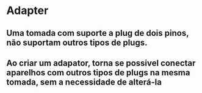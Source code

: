 # Adapter

## Uma tomada com suporte a plug de dois pinos, não suportam outros tipos de plugs.

## Ao criar um adapator, torna se possivel conectar aparelhos com outros tipos de plugs na mesma tomada, sem a necessidade de alterá-la